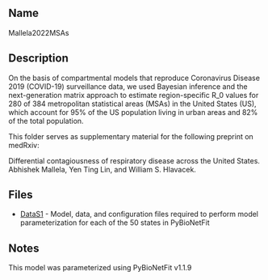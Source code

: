 ## Name
Mallela2022MSAs

## Description
On the basis of compartmental models that reproduce Coronavirus Disease 2019 (COVID-19) surveillance data, we used Bayesian inference and the next-generation matrix approach to estimate region-specific R_0 values for 280 of 384 metropolitan statistical areas (MSAs) in the United States (US), which account for 95% of the US population living in urban areas and 82% of the total population.

This folder serves as supplementary material for the following preprint on medRxiv:

Differential contagiousness of respiratory disease across the United States. Abhishek Mallela, Yen Ting Lin, and William S. Hlavacek.

## Files
* [DataS1](https://github.com/lanl/PyBNF/new/master/examples/Mallela2022MSAs/DataS1) - Model, data, and configuration files required to perform model parameterization for each of the 50 states in PyBioNetFit

## Notes

This model was parameterized using PyBioNetFit v1.1.9
